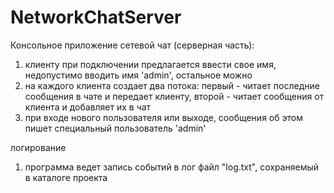 # NetworkChatServer

Консольное приложение сетевой чат (серверная часть):
1. клиенту при подключении предлагается ввести свое имя, недопустимо вводить имя 'admin', остальное можно
2. на каждого клиента создает два потока: 
   первый - читает последние сообщения в чате и передает клиенту, 
   второй - читает сообщения от клиента и добавляет их в чат
3. при входе нового пользователя или выходе, сообщения об этом пишет специальный пользователь 'admin'




логирование
1. программа ведет запись событий в лог файл "log.txt", сохраняемый в каталоге проекта